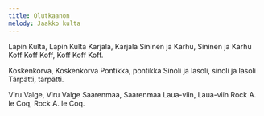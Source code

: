 ```yaml
---
title: Olutkaanon
melody: Jaakko kulta
---
```

Lapin Kulta, Lapin Kulta
Karjala, Karjala
Sininen ja Karhu, Sininen ja Karhu
Koff Koff Koff, Koff Koff Koff.

Koskenkorva, Koskenkorva
Pontikka, pontikka
Sinoli ja lasoli, sinoli ja lasoli
Tärpätti, tärpätti.

Viru Valge, Viru Valge
Saarenmaa, Saarenmaa
Laua-viin, Laua-viin
Rock A. le Coq, Rock A. le Coq.
